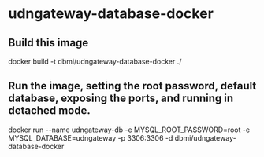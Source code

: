 # udngateway-database-docker

## Build this image
docker build -t dbmi/udngateway-database-docker ./

## Run the image, setting the root password, default database, exposing the ports, and running in detached mode.
docker run --name udngateway-db -e MYSQL_ROOT_PASSWORD=root -e MYSQL_DATABASE=udngateway -p 3306:3306 -d dbmi/udngateway-database-docker